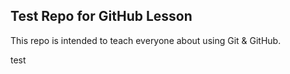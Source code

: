 Test Repo for GitHub Lesson
---

This repo is intended to teach everyone about using Git & GitHub.

test
